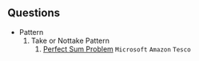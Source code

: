 ## Questions

- Pattern
  1. Take or Nottake Pattern
      1. [Perfect Sum Problem](https://tinyl.io/9NpW) `Microsoft` `Amazon` `Tesco`

